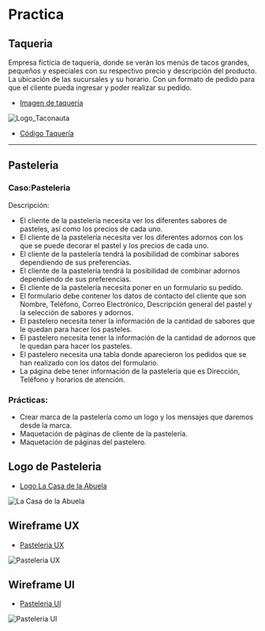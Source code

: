 # Practica 
## Taqueria
Empresa ficticia de taquería, donde se verán los menús de tacos grandes, pequeños y especiales con su respectivo precio y descripción del producto. La ubicación de las sucursales y su horario. Con un formato de pedido para que el cliente pueda ingresar y poder realizar su pedido.

- [Imagen de taquería]( https://github.com/IngGustavo/Practicas-LaunchX/blob/main/Pr%C3%A1ctica%20html/im%C3%A1genes/Logo_Taconauta.png)

![Logo_Taconauta](https://user-images.githubusercontent.com/114264759/198734544-73905838-9880-4f48-ab78-3b368fb844b3.png)

-	[Código Taquería]( https://github.com/IngGustavo/Practicas-LaunchX/blob/main/Pr%C3%A1ctica%20html/practica/Taconauta.html)
 
---

## Pasteleria
### Caso:Pasteleria
Descripción:
-	El cliente de la pastelería necesita ver los diferentes sabores de pasteles, así como los precios de cada uno.
-	El cliente de la pastelería necesita ver los diferentes adornos con los que se puede decorar el pastel y los precios de cada uno.
-	El cliente de la pastelería tendrá la posibilidad de combinar sabores dependiendo de sus preferencias.
-	El cliente de la pastelería tendrá la posibilidad de combinar adornos dependiendo de sus preferencias.
-	El cliente de la pastelería necesita poner en un formulario su pedido.
-	El formulario debe contener los datos de contacto del cliente que son Nombre, Teléfono, Correo Electrónico, Descripción general del pastel y la selección de sabores y adornos.
-	El pastelero necesita tener la información de la cantidad de sabores que le quedan para hacer los pasteles.
-	El pastelero necesita tener la información de la cantidad de adornos que le quedan para hacer los pasteles.
-	El pastelero necesita una tabla donde aparecieron los pedidos que se han realizado con los datos del formulario.
-	La página debe tener información de la pastelería que es Dirección, Teléfono y horarios de atención.

### Prácticas:
-	Crear marca de la pastelería como un logo y los mensajes que daremos desde la marca.
-	Maquetación de páginas de cliente de la pastelería.
-	Maquetación de páginas del pastelero.

## Logo de Pasteleria
- [Logo La Casa de la Abuela](https://user-images.githubusercontent.com/114264759/200440390-4f7daa42-557f-4dda-a26a-e1ee1f47e59e.png)

![La Casa de la Abuela](https://user-images.githubusercontent.com/114264759/200440390-4f7daa42-557f-4dda-a26a-e1ee1f47e59e.png)



## Wireframe UX
- [Pasteleria UX](https://user-images.githubusercontent.com/114264759/200440680-918a1688-9576-4d18-93d5-1768e335f7d9.png)

![Pasteleria UX](https://user-images.githubusercontent.com/114264759/200440680-918a1688-9576-4d18-93d5-1768e335f7d9.png)

## Wireframe UI
- [Pasteleria UI](https://user-images.githubusercontent.com/114264759/200440840-c9e22567-e107-4f56-a86c-deddb1c4805c.jpg)

![Pasteleria UI](https://user-images.githubusercontent.com/114264759/200440840-c9e22567-e107-4f56-a86c-deddb1c4805c.jpg)

